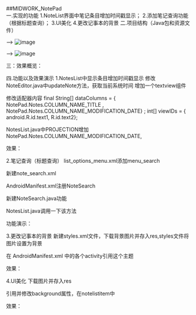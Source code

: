  ##MIDWORK_NotePad     
 一.实现的功能
1.NoteList界面中笔记条目增加时间戳显示；
2.添加笔记查询功能（根据标题查询）；
3.UI美化
4.更改记事本的背景
二.项目结构（Java包和资源文件）

--> ![image](https://github.com/user-attachments/assets/57b3a5f1-ef54-4750-8b38-b6520a2e9c00)


--> ![image](https://github.com/user-attachments/assets/4da7e54e-1efb-447d-9fe6-d69bdef5df71)

三：效果概览：















四.功能以及效果演示
1.NotesList中显示条目增加时间戳显示
修改NoteEditor.java中updateNote方法，获取当前系统时间
增加一个textview组件

修改适配器内容
final String[] dataColumns = { NotePad.Notes.COLUMN_NAME_TITLE , NotePad.Notes.COLUMN_NAME_MODIFICATION_DATE} ; int[] viewIDs = { android.R.id.text1, R.id.text2};

NotesList.java中PROJECTION增加NotePad.Notes.COLUMN_NAME_MODIFICATION_DATE,

效果：


2.笔记查询（标题查询）
list_options_menu.xml添加menu_search

新建note_search.xml

AndroidManifest.xml注册NoteSearch
<activity android:name=".NoteSearch" android:label="@string/search_note" android:theme="@style/AppTheme"/>


新建NoteSearch.java功能



NotesList.java调用一下该方法

功能演示：



3.更改记事本的背景
新建styles.xml文件，下载背景图片并存入res,styles文件将图片设置为背景



在 AndroidManifest.xml 中的各个activity引用这个主题


效果：




4.UI美化
下载图片并存入res




引用并修改background属性，在notelistitem中
<LinearLayout xmlns:android="http://schemas.android.com/apk/res/android"
    android:layout_width="match_parent"
    android:layout_height="match_parent"
    android:orientation="vertical"
    android:paddingLeft="6dip"
    android:paddingRight="6dip"
    android:paddingBottom="3dip"
    android:background="@drawable/bq2">




效果：


